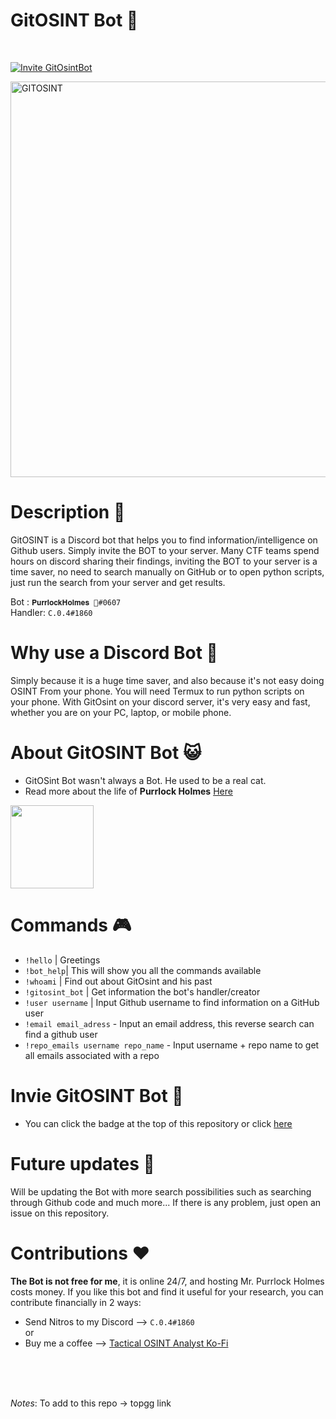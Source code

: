# GitOSINT Bot 🤖

<br>

[![Invite GitOsintBot ](https://img.shields.io/badge/Invite%20GitOsintBot-purple?style=for-the-badge&logo=Discord&link=https://discord.com/api/oauth2/authorize?client_id=1114671244676177950&permissions=534723947584&scope=bot)](https://discord.com/api/oauth2/authorize?client_id=1114671244676177950&permissions=534723947584&scope=bot)

<img width="633" alt="GITOSINT" src="https://github.com/C3n7ral051nt4g3ncy/GitOSINT_Bot/assets/104733166/a0277f17-f13b-4116-be75-76899e0cf6b6">

# Description 🧠
GitOSINT is a Discord bot that helps you to find information/intelligence on Github users.
Simply invite the BOT to your server.
Many CTF teams spend hours on discord sharing their findings, inviting the BOT to your server is a time saver, no need to search manually on GitHub or to open python scripts, just run the search from your server and get results.

Bot : ```𝐏𝐮𝐫𝐫𝐥𝐨𝐜𝐤𝐇𝐨𝐥𝐦𝐞𝐬 🐾#0607```
<br>
Handler: ```𝙲.𝟶.𝟺#1860```

# Why use a Discord Bot 🦾

Simply because it is a huge time saver, and also because it's not easy doing OSINT From your phone. You will need Termux to run python scripts on your phone. With GitOsint on your discord server, it's very easy and fast, whether you are on your PC, laptop, or mobile phone.

# About GitOSINT Bot 😺
- GitOSint Bot wasn't always a Bot. He used to be a real cat. 
- Read more about the life of **Purrlock Holmes** [Here](https://github.com/C3n7ral051nt4g3ncy/GitOSINT_Bot/blob/5c703ec85200ef0a9b3e8181c5fba1ba887519cf/Project%20Resurrection.png)

<img width="133" src="https://github.com/C3n7ral051nt4g3ncy/GitOSINT_Bot/assets/104733166/5d2fbdca-b647-49a5-85fb-86f0985d62a9">

# Commands 🎮

- `!hello` | Greetings
- `!bot_help`| This will show you all the commands available  
- `!whoami` | Find out about GitOsint and his past
- `!gitosint_bot` | Get information the bot's handler/creator
- `!user username` | Input Github username to find information on a GitHub user
- `!email email_adress` - Input an email address, this reverse search can find a github user
- `!repo_emails username repo_name` - Input username + repo name to get all emails associated with a repo

# Invie GitOSINT Bot 📨
- You can click the badge at the top of this repository or click [here](https://discord.com/api/oauth2/authorize?client_id=1114671244676177950&permissions=534723947584&scope=bot)

# Future updates 🔮
Will be updating the Bot with more search possibilities such as searching through Github code and much more...
If there is any problem, just open an issue on this repository.

# Contributions ❤️
**The Bot is not free for me**, it is online 24/7, and hosting Mr. Purrlock Holmes costs money.
If you like this bot and find it useful for your research, you can contribute financially in 2 ways:
- Send Nitros to my Discord --> `𝙲.𝟶.𝟺#1860` <br>
or
- Buy me a coffee --> [Tactical OSINT Analyst Ko-Fi](https://ko-fi.com/tacticalintelanalyst)


<br>

<br>

<br>

*Notes*: To add to this repo -> topgg link


